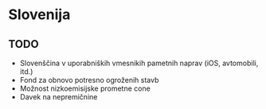 # Slovenija

## TODO

* Slovenščina v uporabniških vmesnikih pametnih naprav (iOS, avtomobili, itd.)
* Fond za obnovo potresno ogroženih stavb
* Možnost nizkoemisijske prometne cone
* Davek na nepremičnine
